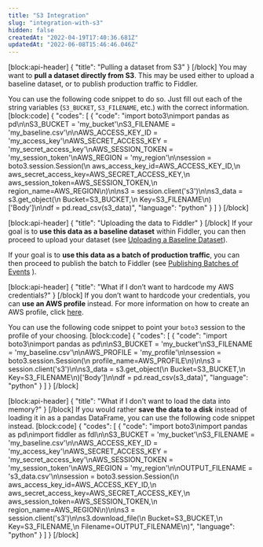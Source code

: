 ```yaml
---
title: "S3 Integration"
slug: "integration-with-s3"
hidden: false
createdAt: "2022-04-19T17:40:36.681Z"
updatedAt: "2022-06-08T15:46:46.046Z"
---
```

[block:api-header]
{
  "title": "Pulling a dataset from S3"
}
[/block]
You may want to **pull a dataset directly from S3**. This may be used either to upload a baseline dataset, or to publish production traffic to Fiddler.

You can use the following code snippet to do so. Just fill out each of the string variables (`S3_BUCKET`, `S3_FILENAME`, etc.) with the correct information.
[block:code]
{
  "codes": [
    {
      "code": "import boto3\nimport pandas as pd\n\nS3_BUCKET = 'my_bucket'\nS3_FILENAME = 'my_baseline.csv'\n\nAWS_ACCESS_KEY_ID = 'my_access_key'\nAWS_SECRET_ACCESS_KEY = 'my_secret_access_key'\nAWS_SESSION_TOKEN = 'my_session_token'\nAWS_REGION = 'my_region'\n\nsession = boto3.session.Session(\n    aws_access_key_id=AWS_ACCESS_KEY_ID,\n    aws_secret_access_key=AWS_SECRET_ACCESS_KEY,\n    aws_session_token=AWS_SESSION_TOKEN,\n    region_name=AWS_REGION\n)\n\ns3 = session.client('s3')\n\ns3_data = s3.get_object(\n    Bucket=S3_BUCKET,\n    Key=S3_FILENAME\n)['Body']\n\ndf = pd.read_csv(s3_data)",
      "language": "python"
    }
  ]
}
[/block]

[block:api-header]
{
  "title": "Uploading the data to Fiddler"
}
[/block]
If your goal is to **use this data as a baseline dataset** within Fiddler, you can then proceed to upload your dataset (see [Uploading a Baseline Dataset](doc:uploading-a-baseline-dataset)).

If your goal is to **use this data as a batch of production traffic**, you can then proceed to publish the batch to Fiddler (see [Publishing Batches of Events](doc:publishing-batches-of-events) ). 

[block:api-header]
{
  "title": "What if I don’t want to hardcode my AWS credentials?"
}
[/block]
If you don’t want to hardcode your credentials, you can **use an AWS profile** instead. For more information on how to create an AWS profile, click [here](https://docs.aws.amazon.com/cli/latest/userguide/cli-configure-profiles.html).

You can use the following code snippet to point your `boto3` session to the profile of your choosing.
[block:code]
{
  "codes": [
    {
      "code": "import boto3\nimport pandas as pd\n\nS3_BUCKET = 'my_bucket'\nS3_FILENAME = 'my_baseline.csv'\n\nAWS_PROFILE = 'my_profile'\n\nsession = boto3.session.Session(\n    profile_name=AWS_PROFILE\n)\n\ns3 = session.client('s3')\n\ns3_data = s3.get_object(\n    Bucket=S3_BUCKET,\n    Key=S3_FILENAME\n)['Body']\n\ndf = pd.read_csv(s3_data)",
      "language": "python"
    }
  ]
}
[/block]

[block:api-header]
{
  "title": "What if I don't want to load the data into memory?"
}
[/block]
If you would rather **save the data to a disk** instead of loading it in as a pandas DataFrame, you can use the following code snippet instead.
[block:code]
{
  "codes": [
    {
      "code": "import boto3\nimport pandas as pd\nimport fiddler as fdl\n\nS3_BUCKET = 'my_bucket'\nS3_FILENAME = 'my_baseline.csv'\n\nAWS_ACCESS_KEY_ID = 'my_access_key'\nAWS_SECRET_ACCESS_KEY = 'my_secret_access_key'\nAWS_SESSION_TOKEN = 'my_session_token'\nAWS_REGION = 'my_region'\n\nOUTPUT_FILENAME = 's3_data.csv'\n\nsession = boto3.session.Session(\n    aws_access_key_id=AWS_ACCESS_KEY_ID,\n    aws_secret_access_key=AWS_SECRET_ACCESS_KEY,\n    aws_session_token=AWS_SESSION_TOKEN,\n    region_name=AWS_REGION\n)\n\ns3 = session.client('s3')\n\ns3.download_file(\n    Bucket=S3_BUCKET,\n    Key=S3_FILENAME,\n    Filename=OUTPUT_FILENAME\n)",
      "language": "python"
    }
  ]
}
[/block]
